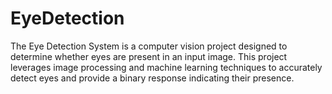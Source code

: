 # EyeDetection
The Eye Detection System is a computer vision project designed to determine whether eyes are present in an input image. This project leverages image processing and machine learning techniques to accurately detect eyes and provide a binary response indicating their presence.
